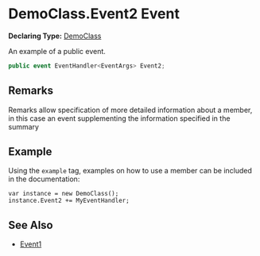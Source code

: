 # DemoClass.Event2 Event

**Declaring Type:** [DemoClass](../Type.md)

An example of a public event.

```csharp
public event EventHandler<EventArgs> Event2;
```

## Remarks

Remarks allow specification of more detailed information about a member, in this case an event supplementing the information specified in the summary

## Example

Using the `example` tag, examples on how to use a member can be included in the documentation:

```
var instance = new DemoClass();
instance.Event2 += MyEventHandler;
```

## See Also

- [Event1](Event1.md)
